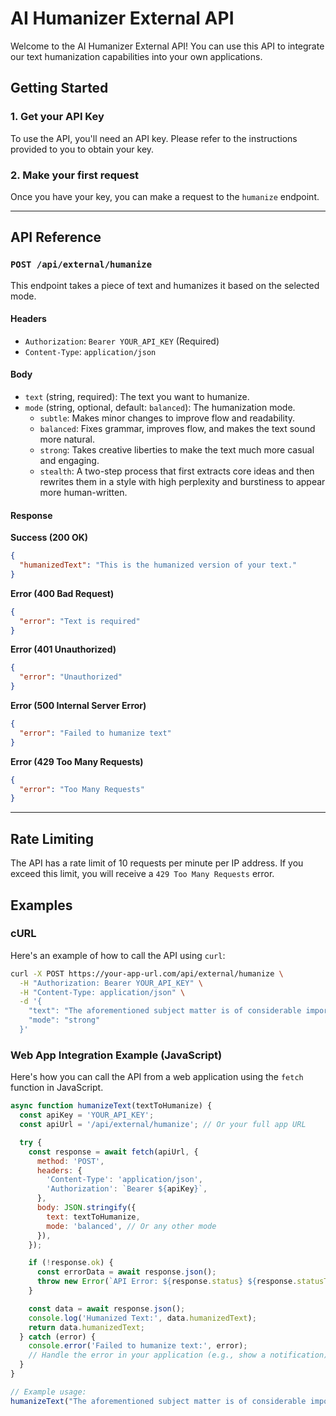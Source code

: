 # AI Humanizer External API

Welcome to the AI Humanizer External API! You can use this API to integrate our text humanization capabilities into your own applications.

## Getting Started

### 1. Get your API Key

To use the API, you'll need an API key. Please refer to the instructions provided to you to obtain your key.

### 2. Make your first request

Once you have your key, you can make a request to the `humanize` endpoint.

---

## API Reference

### `POST /api/external/humanize`

This endpoint takes a piece of text and humanizes it based on the selected mode.

#### Headers

-   `Authorization`: `Bearer YOUR_API_KEY` (Required)
-   `Content-Type`: `application/json`

#### Body

-   `text` (string, required): The text you want to humanize.
-   `mode` (string, optional, default: `balanced`): The humanization mode.
    -   `subtle`: Makes minor changes to improve flow and readability.
    -   `balanced`: Fixes grammar, improves flow, and makes the text sound more natural.
    -   `strong`: Takes creative liberties to make the text much more casual and engaging.
    -   `stealth`: A two-step process that first extracts core ideas and then rewrites them in a style with high perplexity and burstiness to appear more human-written.

#### Response

**Success (200 OK)**

```json
{
  "humanizedText": "This is the humanized version of your text."
}
```

**Error (400 Bad Request)**

```json
{
  "error": "Text is required"
}
```

**Error (401 Unauthorized)**

```json
{
  "error": "Unauthorized"
}
```

**Error (500 Internal Server Error)**

```json
{
  "error": "Failed to humanize text"
}
```

**Error (429 Too Many Requests)**

```json
{
  "error": "Too Many Requests"
}
```

---

## Rate Limiting

The API has a rate limit of 10 requests per minute per IP address. If you exceed this limit, you will receive a `429 Too Many Requests` error.

## Examples

### cURL

Here's an example of how to call the API using `curl`:

```bash
curl -X POST https://your-app-url.com/api/external/humanize \
  -H "Authorization: Bearer YOUR_API_KEY" \
  -H "Content-Type: application/json" \
  -d '{
    "text": "The aforementioned subject matter is of considerable importance.",
    "mode": "strong"
  }'
```

### Web App Integration Example (JavaScript)

Here's how you can call the API from a web application using the `fetch` function in JavaScript.

```javascript
async function humanizeText(textToHumanize) {
  const apiKey = 'YOUR_API_KEY';
  const apiUrl = '/api/external/humanize'; // Or your full app URL

  try {
    const response = await fetch(apiUrl, {
      method: 'POST',
      headers: {
        'Content-Type': 'application/json',
        'Authorization': `Bearer ${apiKey}`,
      },
      body: JSON.stringify({
        text: textToHumanize,
        mode: 'balanced', // Or any other mode
      }),
    });

    if (!response.ok) {
      const errorData = await response.json();
      throw new Error(`API Error: ${response.status} ${response.statusText} - ${errorData.error}`);
    }

    const data = await response.json();
    console.log('Humanized Text:', data.humanizedText);
    return data.humanizedText;
  } catch (error) {
    console.error('Failed to humanize text:', error);
    // Handle the error in your application (e.g., show a notification)
  }
}

// Example usage:
humanizeText("The aforementioned subject matter is of considerable importance.");
```
